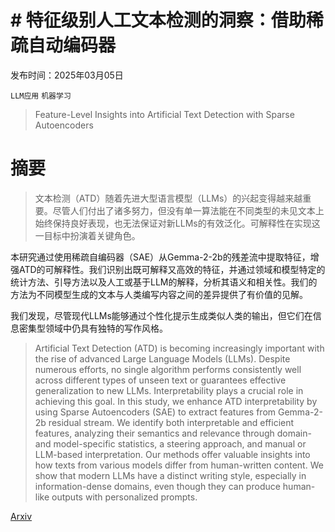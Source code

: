 # # 特征级别人工文本检测的洞察：借助稀疏自动编码器

发布时间：2025年03月05日

`LLM应用` `机器学习`

> Feature-Level Insights into Artificial Text Detection with Sparse Autoencoders

# 摘要

> 文本检测（ATD）随着先进大型语言模型（LLMs）的兴起变得越来越重要。尽管人们付出了诸多努力，但没有单一算法能在不同类型的未见文本上始终保持良好表现，也无法保证对新LLMs的有效泛化。可解释性在实现这一目标中扮演着关键角色。

本研究通过使用稀疏自编码器（SAE）从Gemma-2-2b的残差流中提取特征，增强ATD的可解释性。我们识别出既可解释又高效的特征，并通过领域和模型特定的统计方法、引导方法以及人工或基于LLM的解释，分析其语义和相关性。我们的方法为不同模型生成的文本与人类编写内容之间的差异提供了有价值的见解。

我们发现，尽管现代LLMs能够通过个性化提示生成类似人类的输出，但它们在信息密集型领域中仍具有独特的写作风格。

> Artificial Text Detection (ATD) is becoming increasingly important with the rise of advanced Large Language Models (LLMs). Despite numerous efforts, no single algorithm performs consistently well across different types of unseen text or guarantees effective generalization to new LLMs. Interpretability plays a crucial role in achieving this goal. In this study, we enhance ATD interpretability by using Sparse Autoencoders (SAE) to extract features from Gemma-2-2b residual stream. We identify both interpretable and efficient features, analyzing their semantics and relevance through domain- and model-specific statistics, a steering approach, and manual or LLM-based interpretation. Our methods offer valuable insights into how texts from various models differ from human-written content. We show that modern LLMs have a distinct writing style, especially in information-dense domains, even though they can produce human-like outputs with personalized prompts.

[Arxiv](https://arxiv.org/abs/2503.03601)